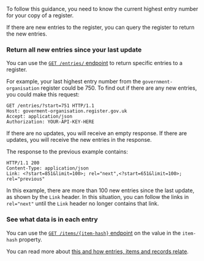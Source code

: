 To follow this guidance, you need to know the current highest entry number for your copy of a register. 

If there are new entries to the register, you can query the register to return the new entries.

### Return all new entries since your last update

You can use the [`GET /entries/` endpoint](/api_reference/get_entries#getentries) to return specific entries to a register. 

For example, your last highest entry number from the `government-organisation` register could be 750. To find out if there are any new entries, you could make this request:

```http
GET /entries/?start=751 HTTP/1.1
Host: goverment-organisation.register.gov.uk
Accept: application/json
Authorization: YOUR-API-KEY-HERE
```

If there are no updates, you will receive an empty response. If there are updates, you will receive the new entries in the response.

The response to the previous example contains:

```http
HTTP/1.1 200
Content-Type: application/json
Link: <?start=851&limit=100>; rel="next",<?start=651&limit=100>; rel="previous"
```

In this example, there are more than 100 new entries since the last update, as shown by the `Link` header. In this situation, you can follow the links in `rel="next"` until the `Link` header no longer contains that link. 

### See what data is in each entry 

You can use the [`GET /items/{item-hash}` endpoint](/api_reference/get_items_item_hash#items) on the value in
the `item-hash` property. 

You can read more about [this and how entries, items and records relate](/the_components_of_a_register/#how-entries-items-and-records-relate).

